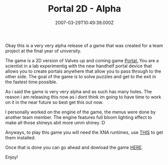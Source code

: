 ﻿---
coverImage: /images/fallback-post-header.png
date: '2007-03-29T10:49:39.000Z'
tags: []
title: Portal 2D - Alpha
oldUrl: /c/portal-2d-alpha
---

Okay this is a very very alpha release of a game that was created for a team project at the final year of university.

The game is a 2D version of Valves up and coming game [Portal.](https://www.youtube.com/watch?v=if3Qv2tHyfA) You are a scientist in a lab experimentig with the new handhelf portal device that allows you to create portals anywhere that allow you to pass through to the other side. The goal of the game is to solve puzzles and get to the exit in the fastest time possible.

<!-- more -->

As i said the game is very very alpha and as such has many holes. The reason i am releasing this now as i dont think im going to have time to work on it in the near future so best get this out now.

I personally worked on the engine of the game, the menus were done by another team member. The engine features full bloom lighting effect to make all those shineys abit more umm shiney :D

Anyways, to play this game you will need the XNA runtimes, use [THIS](https://xnamatrix.com/xnareq.php) to get them installed.

Once that is done you can go ahead and dowload the game [HERE](https://www.mikecann.blog/Work/Portal2D_Alpha1.zip).

Enjoy!
